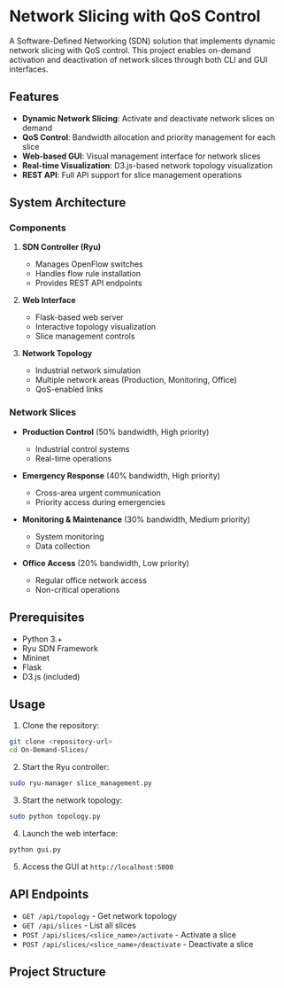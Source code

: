 # Network Slicing with QoS Control

A Software-Defined Networking (SDN) solution that implements dynamic network slicing with QoS control. This project enables on-demand activation and deactivation of network slices through both CLI and GUI interfaces.

## Features

- **Dynamic Network Slicing**: Activate and deactivate network slices on demand
- **QoS Control**: Bandwidth allocation and priority management for each slice
- **Web-based GUI**: Visual management interface for network slices
- **Real-time Visualization**: D3.js-based network topology visualization
- **REST API**: Full API support for slice management operations

## System Architecture

### Components

1. **SDN Controller (Ryu)**
   - Manages OpenFlow switches
   - Handles flow rule installation
   - Provides REST API endpoints

2. **Web Interface**
   - Flask-based web server
   - Interactive topology visualization
   - Slice management controls

3. **Network Topology**
   - Industrial network simulation
   - Multiple network areas (Production, Monitoring, Office)
   - QoS-enabled links

### Network Slices

- **Production Control** (50% bandwidth, High priority)
  - Industrial control systems
  - Real-time operations

- **Emergency Response** (40% bandwidth, High priority)
  - Cross-area urgent communication
  - Priority access during emergencies

- **Monitoring & Maintenance** (30% bandwidth, Medium priority)
  - System monitoring
  - Data collection

- **Office Access** (20% bandwidth, Low priority)
  - Regular office network access
  - Non-critical operations

## Prerequisites

- Python 3.+
- Ryu SDN Framework
- Mininet
- Flask
- D3.js (included)

## Usage
1. Clone the repository:
```bash
git clone <repository-url>
cd On-Demand-Slices/
```

2. Start the Ryu controller:
```bash
sudo ryu-manager slice_management.py
```

3. Start the network topology:
```bash
sudo python topology.py
```

4. Launch the web interface:
```bash
python gui.py
```

5. Access the GUI at `http://localhost:5000`

## API Endpoints

- `GET /api/topology` - Get network topology
- `GET /api/slices` - List all slices
- `POST /api/slices/<slice_name>/activate` - Activate a slice
- `POST /api/slices/<slice_name>/deactivate` - Deactivate a slice

## Project Structure
